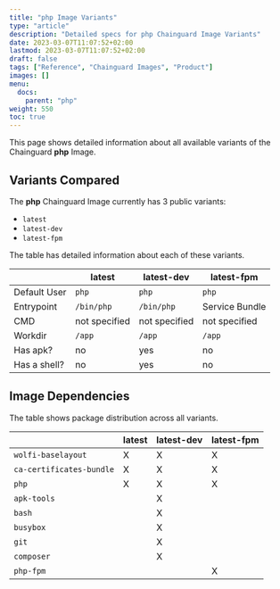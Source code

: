 ```yaml
---
title: "php Image Variants"
type: "article"
description: "Detailed specs for php Chainguard Image Variants"
date: 2023-03-07T11:07:52+02:00
lastmod: 2023-03-07T11:07:52+02:00
draft: false
tags: ["Reference", "Chainguard Images", "Product"]
images: []
menu:
  docs:
    parent: "php"
weight: 550
toc: true
---
```


This page shows detailed information about all available variants of the Chainguard **php** Image.

## Variants Compared
The **php** Chainguard Image currently has 3 public variants: 

- `latest`
- `latest-dev`
- `latest-fpm`

The table has detailed information about each of these variants.

|              | latest        | latest-dev    | latest-fpm     |
|--------------|---------------|---------------|----------------|
| Default User | `php`         | `php`         | `php`          |
| Entrypoint   | `/bin/php`    | `/bin/php`    | Service Bundle |
| CMD          | not specified | not specified | not specified  |
| Workdir      | `/app`        | `/app`        | `/app`         |
| Has apk?     | no            | yes           | no             |
| Has a shell? | no            | yes           | no             |

## Image Dependencies
The table shows package distribution across all variants.

|                          | latest | latest-dev | latest-fpm |
|--------------------------|--------|------------|------------|
| `wolfi-baselayout`       | X      | X          | X          |
| `ca-certificates-bundle` | X      | X          | X          |
| `php`                    | X      | X          | X          |
| `apk-tools`              |        | X          |            |
| `bash`                   |        | X          |            |
| `busybox`                |        | X          |            |
| `git`                    |        | X          |            |
| `composer`               |        | X          |            |
| `php-fpm`                |        |            | X          |

